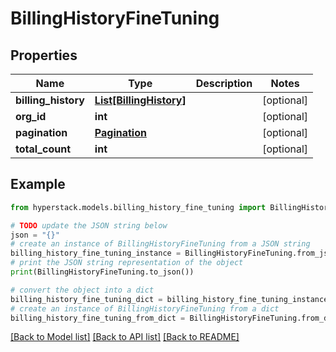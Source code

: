 # BillingHistoryFineTuning


## Properties

Name | Type | Description | Notes
------------ | ------------- | ------------- | -------------
**billing_history** | [**List[BillingHistory]**](BillingHistory.md) |  | [optional] 
**org_id** | **int** |  | [optional] 
**pagination** | [**Pagination**](Pagination.md) |  | [optional] 
**total_count** | **int** |  | [optional] 

## Example

```python
from hyperstack.models.billing_history_fine_tuning import BillingHistoryFineTuning

# TODO update the JSON string below
json = "{}"
# create an instance of BillingHistoryFineTuning from a JSON string
billing_history_fine_tuning_instance = BillingHistoryFineTuning.from_json(json)
# print the JSON string representation of the object
print(BillingHistoryFineTuning.to_json())

# convert the object into a dict
billing_history_fine_tuning_dict = billing_history_fine_tuning_instance.to_dict()
# create an instance of BillingHistoryFineTuning from a dict
billing_history_fine_tuning_from_dict = BillingHistoryFineTuning.from_dict(billing_history_fine_tuning_dict)
```
[[Back to Model list]](../README.md#documentation-for-models) [[Back to API list]](../README.md#documentation-for-api-endpoints) [[Back to README]](../README.md)


